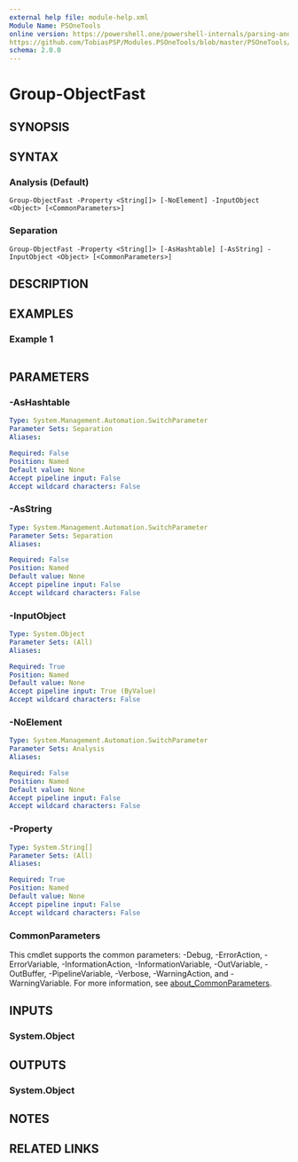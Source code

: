 ```yaml
---
external help file: module-help.xml
Module Name: PSOneTools
online version: https://powershell.one/powershell-internals/parsing-and-tokenization/advanced-tokenizer
https://github.com/TobiasPSP/Modules.PSOneTools/blob/master/PSOneTools/1.4/Get-PSOneToken.ps1
schema: 2.0.0
---
```


# Group-ObjectFast

## SYNOPSIS


## SYNTAX

### Analysis (Default)
```
Group-ObjectFast -Property <String[]> [-NoElement] -InputObject <Object> [<CommonParameters>]
```

### Separation
```
Group-ObjectFast -Property <String[]> [-AsHashtable] [-AsString] -InputObject <Object> [<CommonParameters>]
```

## DESCRIPTION


## EXAMPLES

### Example 1
```powershell

```



## PARAMETERS

### -AsHashtable


```yaml
Type: System.Management.Automation.SwitchParameter
Parameter Sets: Separation
Aliases:

Required: False
Position: Named
Default value: None
Accept pipeline input: False
Accept wildcard characters: False
```

### -AsString


```yaml
Type: System.Management.Automation.SwitchParameter
Parameter Sets: Separation
Aliases:

Required: False
Position: Named
Default value: None
Accept pipeline input: False
Accept wildcard characters: False
```

### -InputObject


```yaml
Type: System.Object
Parameter Sets: (All)
Aliases:

Required: True
Position: Named
Default value: None
Accept pipeline input: True (ByValue)
Accept wildcard characters: False
```

### -NoElement


```yaml
Type: System.Management.Automation.SwitchParameter
Parameter Sets: Analysis
Aliases:

Required: False
Position: Named
Default value: None
Accept pipeline input: False
Accept wildcard characters: False
```

### -Property


```yaml
Type: System.String[]
Parameter Sets: (All)
Aliases:

Required: True
Position: Named
Default value: None
Accept pipeline input: False
Accept wildcard characters: False
```

### CommonParameters
This cmdlet supports the common parameters: -Debug, -ErrorAction, -ErrorVariable, -InformationAction, -InformationVariable, -OutVariable, -OutBuffer, -PipelineVariable, -Verbose, -WarningAction, and -WarningVariable. For more information, see [about_CommonParameters](http://go.microsoft.com/fwlink/?LinkID=113216).

## INPUTS

### System.Object

## OUTPUTS

### System.Object
## NOTES

## RELATED LINKS
